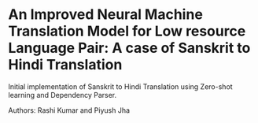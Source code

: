 # An Improved Neural Machine Translation Model for Low resource Language Pair: A case of Sanskrit to Hindi Translation

Initial implementation of Sanskrit to Hindi Translation using Zero-shot learning and Dependency Parser. 

Authors: Rashi Kumar and Piyush Jha
